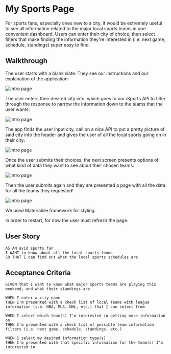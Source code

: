 # My Sports Page

For sports fans, especially ones new to a city, it would be extremely useful to see all information related to the major local sports teams in one convenient dashboard. Users can enter their city of choice, then select filters that make finding the information they're interested in (i.e. next game, schedule, standings) super easy to find.

## Walkthrough

The user starts with a blank slate. They see our instructions and our explanation of the application: 

![intro page](./assets/sportsAPI.pic1.jpg)


The user enters their desired city info, which goes to our iSports API to filter through the response to narrow the information down to the teams that the user wants:

![intro page](./assets/sportsAPI.pic2.jpg)


The app finds the user input city, call on a nice API to put a pretty picture of said city into the header and gives the user of all the local sports going on in their city:

![intro page](./assets/sportsAPI.pic3.jpg)


Once the user submits their choices, the next screen presents options of what kind of data they want to see about their chosen teams:

![intro page](./assets/sportsAPI.pic4.jpg)


Then the user submits again and they are presented a page with all the data for all the teams they requested!

![intro page](./assets/sportsAPI.pic5.jpg)


We used Materialize framework for styling.

In order to restart, for now the user must refresh the page. 

## User Story

```
AS AN avid sports fan
I WANT to know about all the local sports teams
SO THAT I can find out what the local sports schedules are
```

## Acceptance Criteria

```
GIVEN that I want to know what major sports teams are playing this weekend, and what their standings are

WHEN I enter a city name
THEN I'm presented with a check list of local teams with league information (i.e. NBA, MLS, NHL, etc.) that I can select from

WHEN I select which team(s) I'm interested in getting more information on
THEN I'm presented with a check list of possible team information filters (i.e. next game, schedule, standings, etc.)

WHEN I select my desired information type(s)
THEN I'm presented with that specific information for the team(s) I'm interested in
```
